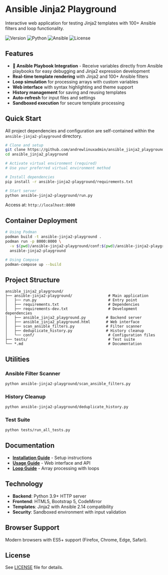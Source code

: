 # Ansible Jinja2 Playground

Interactive web application for testing Jinja2 templates with 100+ Ansible filters and loop functionality.

![Version](https://img.shields.io/badge/version-2.2-blue.svg)
![Python](https://img.shields.io/badge/python-3.9+-green.svg)
![Ansible](https://img.shields.io/badge/ansible-2.14+-orange.svg)
![License](https://img.shields.io/badge/license-MIT-blue.svg)

## Features

- **🎯 Ansible Playbook Integration** - Receive variables directly from Ansible playbooks for easy debugging and
  Jinja2 expression development
- **Real-time template rendering** with Jinja2 and 100+ Ansible filters
- **Loop simulation** for processing arrays with custom variables
- **Web interface** with syntax highlighting and theme support
- **History management** for saving and reusing templates
- **Auto-refresh** for input files and settings
- **Sandboxed execution** for secure template processing

## Quick Start

All project dependencies and configuration are self-contained within the `ansible-jinja2-playground` directory.

```bash
# Clone and setup
git clone https://github.com/andrewlinuxadmin/ansible_jinja2_playground.git
cd ansible_jinja2_playground

# Activate virtual environment (required)
# Use your preferred virtual environment method

# Install dependencies
pip install -r ansible-jinja2-playground/requirements.txt

# Start server
python ansible-jinja2-playground/run.py
```

Access at: `http://localhost:8000`

## Container Deployment

```bash
# Using Podman
podman build -t ansible-jinja2-playground .
podman run -p 8000:8000 \
  -v $(pwd)/ansible-jinja2-playground/conf:$(pwd)/ansible-jinja2-playground/ansible-jinja2-playground/conf \
  ansible-jinja2-playground

# Using Compose
podman-compose up --build
```

## Project Structure

```text
ansible_jinja2_playground/
├── ansible-jinja2-playground/                # Main application
│   ├── run.py                                # Entry point
│   ├── requirements.txt                      # Dependencies
│   ├── requirements-dev.txt                  # Development dependencies
│   ├── ansible_jinja2_playground.py         # Backend server
│   ├── ansible_jinja2_playground.html       # Web interface
│   ├── scan_ansible_filters.py              # Filter scanner
│   ├── deduplicate_history.py               # History cleanup
│   └── conf/                                 # Configuration files
├── tests/                                    # Test suite
└── *.md                                      # Documentation
```

## Utilities

### Ansible Filter Scanner
```bash
python ansible-jinja2-playground/scan_ansible_filters.py
```

### History Cleanup
```bash
python ansible-jinja2-playground/deduplicate_history.py
```

### Test Suite
```bash
python tests/run_all_tests.py
```

## Documentation

- **[Installation Guide](INSTALL.md)** - Setup instructions
- **[Usage Guide](USAGE.md)** - Web interface and API
- **[Loop Guide](LOOP_USAGE.md)** - Array processing with loops

## Technology

- **Backend**: Python 3.9+ HTTP server
- **Frontend**: HTML5, Bootstrap 5, CodeMirror
- **Templates**: Jinja2 with Ansible 2.14 compatibility
- **Security**: Sandboxed environment with input validation

## Browser Support

Modern browsers with ES5+ support (Firefox, Chrome, Edge, Safari).

## License

See [LICENSE](LICENSE) file for details.
